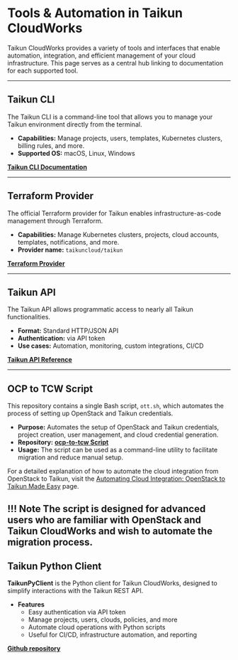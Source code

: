 # **Tools & Automation in Taikun CloudWorks**

Taikun CloudWorks provides a variety of tools and interfaces that enable automation, integration, and efficient management of your cloud infrastructure. This page serves as a central hub linking to documentation for each supported tool.

---

## **Taikun CLI**

The Taikun CLI is a command-line tool that allows you to manage your Taikun environment directly from the terminal.

- **Capabilities:** Manage projects, users, templates, Kubernetes clusters, billing rules, and more.
- **Supported OS:** macOS, Linux, Windows

[**Taikun CLI Documentation**](https://docs.taikun.cloud/CloudWorks/Advanced_Configuration/Taikun_CLI/)

---

## **Terraform Provider**

The official Terraform provider for Taikun enables infrastructure-as-code management through Terraform.

- **Capabilities:** Manage Kubernetes clusters, projects, cloud accounts, templates, notifications, and more.
- **Provider name:** `taikuncloud/taikun`

[**Terraform Provider**](https://docs.taikun.cloud/CloudWorks/Advanced_Configuration/Terraform_Provider_for_Taikun/)

---

## **Taikun API**

The Taikun API allows programmatic access to nearly all Taikun functionalities.

- **Format:** Standard HTTP/JSON API
- **Authentication:** via API token
- **Use cases:** Automation, monitoring, custom integrations, CI/CD

[**Taikun API Reference**](https://docs.taikun.cloud/CloudWorks/Advanced_Configuration/Taikun_API/)

---

## **OCP to TCW Script**

This repository contains a single Bash script, `ott.sh`, which automates the process of setting up OpenStack and Taikun credentials.

- **Purpose:** Automates the setup of OpenStack and Taikun credentials, project creation, user management, and cloud credential generation.
- **Repository:** [**ocp-to-tcw Script**](https://github.com/skotnicky/tools/tree/main/ocp-to-tcw)
- **Usage:** The script can be used as a command-line utility to facilitate migration and reduce manual setup.

For a detailed explanation of how to automate the cloud integration from OpenStack to Taikun, visit the [Automating Cloud Integration: OpenStack to Taikun Made Easy](https://docs.taikun.cloud/CloudWorks/Account_Management/Organizations_in_Taikun/#automating-cloud-integration-openstack-to-taikun-made-easy) page.


!!! Note
	The script is designed for advanced users who are familiar with OpenStack and Taikun CloudWorks and wish to automate the migration process.
---

## **Taikun Python Client**

**TaikunPyClient** is the Python client for Taikun CloudWorks, designed to simplify interactions with the Taikun REST API.

- **Features**
    - Easy authentication via API token
    - Manage projects, users, clouds, policies, and more
    - Automate cloud operations with Python scripts
    - Useful for CI/CD, infrastructure automation, and reporting

[**Github repository**](https://github.com/taikun-cloud/taikunpyclient)
